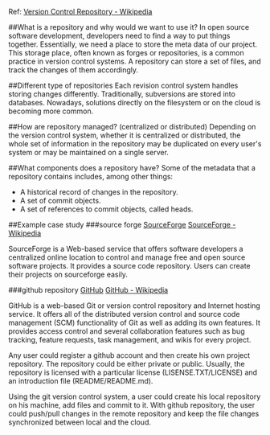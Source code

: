 
Ref: [Version Control Repository - Wikipedia](https://en.wikipedia.org/wiki/Repository_(version_control))

##What is a repository and why would we want to use it?
In open source software development, developers need to find a way to put things together. Essentially, we need a place to store the meta data of our project. This storage place, often known as forges or repositories, is a common practice in version control systems. A repository can store a set of files, and track the changes of them accordingly.

##Different type of repositories
Each revision control system handles storing changes differently. Traditionally, subversions are stored into databases. Nowadays, solutions directly on the filesystem or on the cloud is becoming more common. 

##How are repository managed? (centralized or distributed)
Depending on the version control system, whether it is centralized or distributed, the whole set of information in the repository may be duplicated on every user's system or may be maintained on a single server.

##What components does a repository have?
Some of the metadata that a repository contains includes, among other things:

* A historical record of changes in the repository.
* A set of commit objects.
* A set of references to commit objects, called heads.

##Example case study 
###source forge
[SourceForge](https://sourceforge.net/)
[SourceForge - Wikipedia](https://en.wikipedia.org/wiki/SourceForge)

SourceForge is a Web-based service that offers software developers a centralized online location to control and manage free and open source software projects. It provides a source code repository.
Users can create their projects on sourceforge easily. 

###github repository
[GitHub](https://github.com/)
[GitHub - Wikipedia](https://en.wikipedia.org/wiki/GitHub)

GitHub is a web-based Git or version control repository and Internet hosting service. It offers all of the distributed version control and source code management (SCM) functionality of Git as well as adding its own features.  It provides access control and several collaboration features such as bug tracking, feature requests, task management, and wikis for every project.

Any user could register a github account and then create his own project repository. The repository could be either private or public. Usually, the repository is licensed with a particular license (LISENSE.TXT/LICENSE) and an introduction file (README/README.md).

Using the git version control system, a user could create his local repository on his machine, add files and commit to it. With github repository, the user could push/pull changes in the remote repository and keep the file changes synchronized between local and the cloud.